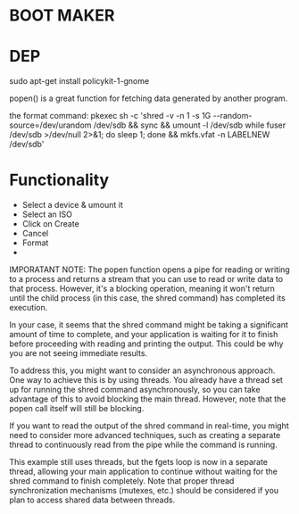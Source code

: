 # BOOT MAKER

# DEP 
sudo apt-get install policykit-1-gnome

popen() is a great function for fetching data generated by another program.

the format command: pkexec sh -c 'shred -v -n 1 -s 1G --random-source=/dev/urandom /dev/sdb && sync && umount -l /dev/sdb while fuser /dev/sdb >/dev/null 2>&1; do sleep 1; done && mkfs.vfat -n LABELNEW /dev/sdb'


# Functionality

- Select a device & umount it
- Select an ISO
- Click on Create
- Cancel 
- Format
- 

IMPORATANT NOTE: The popen function opens a pipe for reading or writing to a process and returns a stream that you can use to read or write data to that process. However, it's a blocking operation, meaning it won't return until the child process (in this case, the shred command) has completed its execution.

In your case, it seems that the shred command might be taking a significant amount of time to complete, and your application is waiting for it to finish before proceeding with reading and printing the output. This could be why you are not seeing immediate results.

To address this, you might want to consider an asynchronous approach. One way to achieve this is by using threads. You already have a thread set up for running the shred command asynchronously, so you can take advantage of this to avoid blocking the main thread. However, note that the popen call itself will still be blocking.

If you want to read the output of the shred command in real-time, you might need to consider more advanced techniques, such as creating a separate thread to continuously read from the pipe while the command is running.

This example still uses threads, but the fgets loop is now in a separate thread, allowing your main application to continue without waiting for the shred command to finish completely. Note that proper thread synchronization mechanisms (mutexes, etc.) should be considered if you plan to access shared data between threads.
